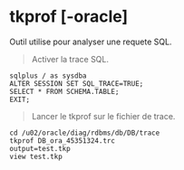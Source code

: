 # tkprof [-oracle]

Outil utilise pour analyser une requete SQL.

> Activer la trace SQL.

```
sqlplus / as sysdba
ALTER SESSION SET SQL_TRACE=TRUE;
SELECT * FROM SCHEMA.TABLE;
EXIT;
```

> Lancer le tkprof sur le fichier de trace.

```
cd /u02/oracle/diag/rdbms/db/DB/trace
tkprof DB_ora_45351324.trc
output=test.tkp
view test.tkp
```